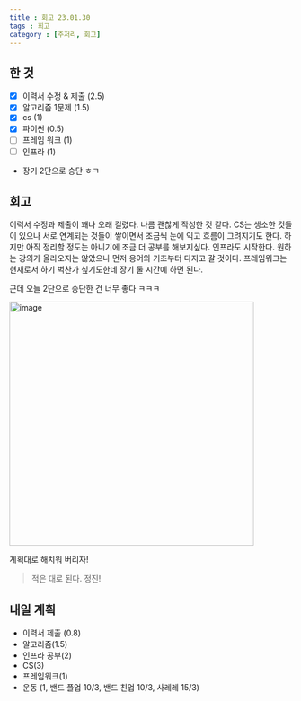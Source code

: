 ```yaml
---
title : 회고 23.01.30
tags : 회고
category : [주저리, 회고]
---
```



## 한 것

- [x] 이력서 수정 & 제출 (2.5)
- [x] 알고리즘 1문제 (1.5)
- [x] cs (1)
- [x] 파이썬 (0.5)
- [ ] 프레임 워크 (1)
- [ ] 인프라 (1)

- 장기 2단으로 승단 ㅎㅋ

## 회고
이력서 수정과 제출이 꽤나 오래 걸렸다. 나름 괜찮게 작성한 것 같다.
CS는 생소한 것들이 있으나 서로 연계되는 것들이 쌓이면서 조금씩 눈에 익고 흐름이 그려지기도 한다. 하지만 아직 정리할 정도는 아니기에 조금 더 공부를 해보지싶다. 
인프라도 시작한다. 원하는 강의가 올라오지는 않았으나 먼저 용어와 기초부터 다지고 갈 것이다. 프레임워크는 현재로서 하기 벅찬가 싶기도한데 장기 둘 시간에 하면 된다.

근데 오늘 2단으로 승단한 건 너무 좋다 ㅋㅋㅋ

<img width="435" alt="image" src="https://user-images.githubusercontent.com/78214692/215789672-86343b31-2350-4dcd-badf-f52db18d26e3.png">

계획대로 해치워 버리자!

> 적은 대로 된다. 정진!

## 내일 계획
- 이력서 제출 (0.8)
- 알고리즘(1.5)
- 인프라 공부(2)
- CS(3)
- 프레임워크(1)
- 운동 (1, 밴드 풀업 10/3, 밴드 친업 10/3, 사레레 15/3)
